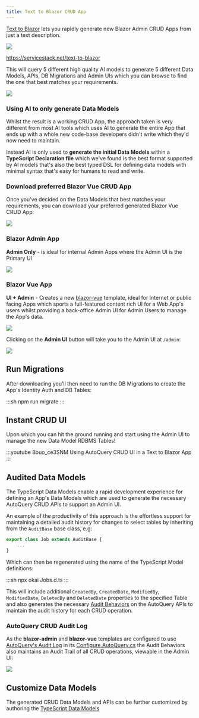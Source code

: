 ```yaml
---
title: Text to Blazor CRUD App
---
```


[Text to Blazor](https://servicestack.net/text-to-blazor) lets you rapidly generate new Blazor Admin CRUD Apps from just a text description.

<lite-youtube class="max-w-7xl aspect-video" videoid="Bd283EYJKxM" style="background-image: url('https://img.youtube.com/vi/Bd283EYJKxM/maxresdefault.jpg')"></lite-youtube>

[![](/img/pages/okai/text-to-blazor-prompt.webp)](https://servicestack.net/text-to-blazor)

<div class="pb-4 not-prose flex justify-center">
<a href="https://servicestack.net/text-to-blazor" class="text-3xl text-indigo-600 hover:text-indigo-800">https://servicestack.net/text-to-blazor</a>
</div>

This will query 5 different high quality AI models to generate 5 different Data Models, APIs, DB Migrations 
and Admin UIs which you can browse to find the one that best matches your requirements.

[![](/img/pages/okai/text-to-blazor-gen.webp)](https://servicestack.net/text-to-blazor)

### Using AI to only generate Data Models

Whilst the result is a working CRUD App, the approach taken is very different from most AI tools
which uses AI to generate the entire App that ends up with a whole new code-base developers didn't write
which they'd now need to maintain.

Instead AI is only used to **generate the initial Data Models** within a **TypeScript Declaration file** 
which we've found is the best format supported by AI models that's also the best typed DSL for defining
data models with minimal syntax that's easy for humans to read and write.

### Download preferred Blazor Vue CRUD App

Once you've decided on the Data Models that best matches your requirements, you can download your preferred 
generated Blazor Vue CRUD App:

[![](/img/pages/okai/text-to-blazor-download.webp)](https://servicestack.net/text-to-blazor)

### Blazor Admin App

**Admin Only** - is ideal for internal Admin Apps where the Admin UI is the Primary UI

![](/img/pages/okai/okai-blazor-admin.webp)

### Blazor Vue App

**UI + Admin** - Creates a new [blazor-vue](https://blazor-vue.web-templates.io) template, ideal for Internet or public facing Apps which sports a full-featured content rich UI for a Web App's users whilst providing a back-office Admin UI for Admin Users to manage the App's data.

![](/img/pages/okai/okai-blazor-vue.webp)

Clicking on the **Admin UI** button will take you to the Admin UI at `/admin`:

![](/img/pages/okai/okai-blazor-vue-admin.webp)

## Run Migrations

After downloading you'll then need to run the DB Migrations to create the App's Identity Auth and DB Tables:

:::sh
npm run migrate
:::

## Instant CRUD UI

Upon which you can hit the ground running and start using the Admin UI to manage the new Data Model RDBMS Tables!

:::youtube 8buo_ce3SNM
Using AutoQuery CRUD UI in a Text to Blazor App
:::

## Audited Data Models

The TypeScript Data Models enable a rapid development experience for defining an App's Data Models which are used
to generate the necessary AutoQuery CRUD APIs to support an Admin UI. 

An example of the productivity of this approach is the effortless support for maintaining a detailed audit history for changes to select tables by inheriting from the `AuditBase` base class, e.g:

```ts
export class Job extends AuditBase {
    ...
}
```

Which can then be regenerated using the name of the TypeScript Model definitions:

:::sh
npx okai Jobs.d.ts
:::

This will include additional `CreatedBy`, `CreatedDate`, `ModifiedBy`, `ModifiedDate`, `DeletedBy` and `DeletedDate`
properties to the specified Table and also generates the necessary 
[Audit Behaviors](https://docs.servicestack.net/autoquery/crud#apply-generic-crud-behaviors) 
on the AutoQuery APIs to maintain the audit history for each CRUD operation.

### AutoQuery CRUD Audit Log

As the **blazor-admin** and **blazor-vue** templates are configured to use 
[AutoQuery's Audit Log](/autoquery/audit-log) in its 
[Configure.AutoQuery.cs](https://github.com/NetCoreTemplates/blazor-admin/blob/main/MyApp/Configure.AutoQuery.cs)
the Audit Behaviors also maintains an Audit Trail of all CRUD operations, viewable in the Admin UI:

![](/img/pages/okai/okai-audit-form.webp)

## Customize Data Models

The generated CRUD Data Models and APIs can be further customized by authoring the
[TypeScript Data Models](/autoquery/okai-models)